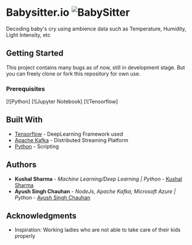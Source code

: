 
# Babysitter.io ![BabySitter](https://cdn.rawgit.com/sindresorhus/awesome/d7305f38d29fed78fa85652e3a63e154dd8e8829/media/badge.svg)

Decoding baby's cry using ambience data such as Temperature, Humidity, Light Intensity, etc 

## Getting Started

This project contains many bugs as of now, still in development stage. But you can freely clone or fork this repository for own use.

### Prerequisites

 [![Python] 
[![Jupyter Notebook]
[![Tensorflow]


## Built With

* [Tensorflow](http://www.tensoflow.org) - DeepLearning Framework used
* [Apache Kafka](https://kafka.apache.org/) - Distributed Streaming Platform
* [Python](https://www.python.org) - Scripting


## Authors

* **Kushal Sharma** - *Machine Learning/Deep Learning | Python* - [Kushal Sharma](https://github.com/kushalshm1)
* **Ayush Singh Chauhan** - *NodeJs, Apache Kafka, Microsoft Azure | Python* - [Ayush Singh Chauhan](https://github.com/heyAyushh)

## Acknowledgments

* Inspiration: Working ladies who are not able to take care of their kids properly
